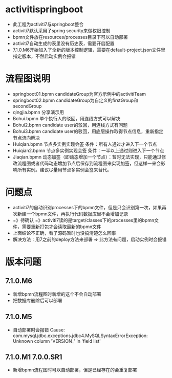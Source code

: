 # activitispringboot
* 此工程为activiti7与springboot整合
* activiti7默认采用了spring security来做权限控制
* bpmn文件放在resources/processes目录下可以自动部署
* activiti7自动生成的表里没有历史表，需要开启配置
* 7.1.0.M6开始加入了全新的版本控制逻辑，需要在default-project.json文件里指定版本，不然启动实例会报错
# 流程图说明
* springboot01.bpmn candidateGroup为官方示例中的activitiTeam
* springboot02.bpmn candidateGroup为自定义的firstGroup和secondGroup
* qingjia.bpmn 分享演示用
* Bohui.bpmn 单个执行人的驳回，用连线方式可以解决
* Bohui2.bpmn candidate user的驳回，用连线方式有问题
* Bohui3.bpmn candidate user的驳回，用底层操作取得节点信息，重新指定节点流向解决
* Huiqian.bpmn 节点多实例实现会签 条件：所有人通过才进入下一个节点
* Huiqian2.bpmn 节点多实例实现会签 条件：一半以上通过则进入下一个节点
* Jiaqian.bpmn 动态加签（即动态增加一个节点）：暂时无法实现，只能通过修改流程图或者代码动态增加节点后保存到流程图来实现加签，但这样一来会影响所有实例。建议尽量用节点多实例会签来替代。
# 问题点
* activiti7的自动识别processes下的bpmn文件，但是只会识别第一次，如果再次新建一个bpmn文件，再执行代码数据库里不会增加记录
* =》待确认 =》activiti7读的是target/classes下的processes里的bpmn文件，需要重新打包才会读取最新的bpmn文件
* 上面结论不正确，看了源码暂时也没搞清楚怎么回事
* 解决方法：用7之前的deploy方法来部署 => 此方法有问题，启动实例时会报错
# 版本问题
## 7.1.0.M6
* 新增bpmn流程图时新增的这个不会自动部署
* 把数据库删除后可以部署
## 7.1.0.M5
* 自动部署时会报错
Cause: com.mysql.jdbc.exceptions.jdbc4.MySQLSyntaxErrorException: Unknown column 'VERSION_' in 'field list'
## 7.1.0.M1 7.0.0.SR1
* 新增bpmn流程图时可以自动部署，但是已经存在的会重复部署